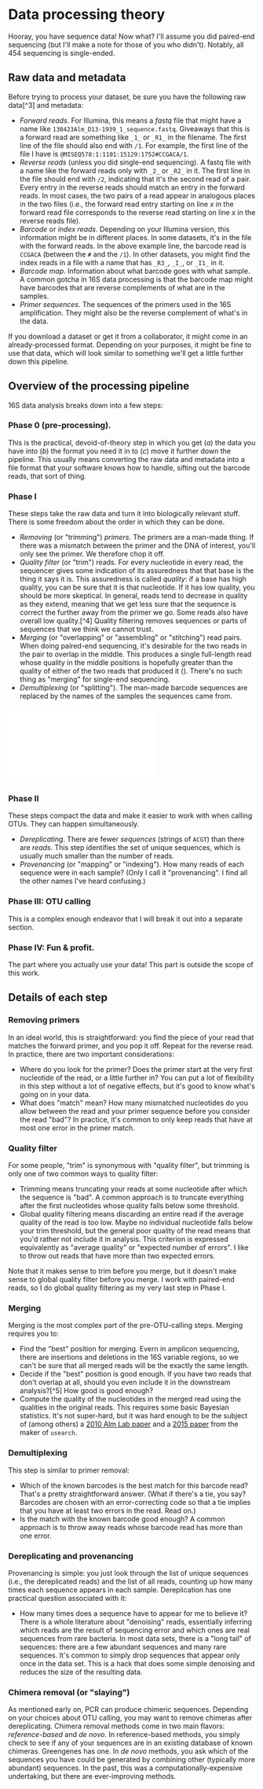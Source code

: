 # Data processing theory

Hooray, you have sequence data! Now what? I'll assume you did paired-end sequencing (but I'll make a note for those of you who didn't). Notably, all 454 sequencing is single-ended.

## Raw data and metadata

Before trying to process your dataset, be sure you have the following raw data[^3] and metadata:

- *Forward reads*. For Illumina, this means a *fastq* file that might have a name like `130423Alm_D13-1939_1_sequence.fastq`. Giveaways that this is a forward read are something like `_1_` or `_R1_` in the filename. The first line of the file should also end with `/1`. For example, the first line of the file I have is `@MISEQ578:1:1101:15129:1752#CCGACA/1`.
- *Reverse reads* (unless you did single-end sequencing). A fastq file with a name like the forward reads only with `_2_` or `_R2_` in it. The first line in the file should end with `/2`, indicating that it's the second read of a pair. Every entry in the reverse reads should match an entry in the forward reads. In most cases, the two pairs of a read appear in analogous places in the two files (i.e., the forward read entry starting on line $x$ in the forward read file corresponds to the reverse read starting on line $x$ in the reverse reads file).
- *Barcode* or *index reads*. Depending on your Illumina version, this information might be in different places. In some datasets, it's in the file with the forward reads. In the above example line, the barcode read is `CCGACA` (between the `#` and the `/1`). In other datasets, you might find the index reads in a file with a name that has `_R3_`, `_I_`, or `_I1_` in it.
- *Barcode map*. Information about what barcode goes with what sample. A common gotcha in 16S data processing is that the barcode map might have barcodes that are reverse complements of what are in the samples.
- *Primer sequences*. The sequences of the primers used in the 16S amplification. They might also be the reverse complement of what's in the data.

If you download a dataset or get it from a collaborator, it might come in an already-processed format. Depending on your purposes, it might be fine to use that data, which will look similar to something we'll get a little further down this pipeline.

## Overview of the processing pipeline

16S data analysis breaks down into a few steps:

### Phase 0 (pre-processing).

This is the practical, devoid-of-theory step in which you get (*a*) the data you have into (*b*) the format you need it in to (*c*) move it further down the pipeline. This usually means converting the raw data and metadata into a file format that your software knows how to handle, sifting out the barcode reads, that sort of thing.

### Phase I

These steps take the raw data and turn it into biologically relevant stuff. There is some freedom about the order in which they can be done.

- *Removing* (or "trimming") *primers*. The primers are a man-made thing. If there was a mismatch between the primer and the DNA of interest, you'll only see the primer. We therefore chop it off.
- *Quality filter* (or "trim") reads. For every nucleotide in every read, the sequencer gives some indication of its assuredness that that base is the thing it says it is. This assuredness is called *quality*: if a base has high quality, you can be sure that it is that nucleotide. If it has low quality, you should be more skeptical. In general, reads tend to decrease in quality as they extend, meaning that we get less sure that the sequence is correct the further away from the primer we go. Some reads also have overall low quality.[^4] Quality filtering removes sequences or parts of sequences that we think we cannot trust.
- *Merging* (or "overlapping" or "assembling" or "stitching") read pairs. When doing paired-end sequencing, it's desirable for the two reads in the pair to overlap in the middle. This produces a single full-length read whose quality in the middle positions is hopefully greater than the quality of either of the two reads that produced it (). There's no such thing as "merging" for single-end sequencing.
- *Demultiplexing* (or "splitting"). The man-made barcode sequences are replaced by the names of the samples the sequences came from.

![**Merging aligns reads, makes a new sequence, and computes new quality scores.** When two bases match, the new quality can be higher than either of the original qualities. When bases don't match, we use the base with the better quality, but we have to reduce that base's quality. Overhanging bases and their qualities are copied right into the merged sequence.](fig/merge-quality.pdf)

### Phase II

These steps compact the data and make it easier to work with when calling OTUs. They can happen simultaneously.

- *Dereplicating*. There are fewer *sequences* (strings of `ACGT`) than there are *reads*. This step identifies the set of unique sequences, which is usually much smaller than the number of reads.
- *Provenancing* (or "mapping" or "indexing"). How many reads of each sequence were in each sample? (Only I call it "provenancing". I find all the other names I've heard confusing.)

### Phase III: OTU calling

This is a complex enough endeavor that I will break it out into a separate section.

### Phase IV: Fun & profit.

The part where you actually use your data! This part is outside the scope of this work.

## Details of each step

### Removing primers

In an ideal world, this is straightforward: you find the piece of your
read that matches the forward primer, and you pop it off. Repeat for the
reverse read. In practice, there are two important considerations:

- Where do you look for the primer? Does the primer start at the very first nucleotide of the read, or a little further in? You can put a lot of flexibility in this step without a lot of negative effects, but it's good to know what's going on in your data.
- What does "match" mean? How many mismatched nucleotides do you allow between the read and your primer sequence before you consider the read "bad"? In practice, it's common to only keep reads that have at most one error in the primer match.

### Quality filter

For some people, "trim" is synonymous with "quality filter", but trimming is only one of two common ways to quality filter:

- Trimming means truncating your reads at some nucleotide after which the sequence is "bad". A common approach is to truncate everything after the first nucleotides whose quality falls below some threshold.
- Global quality filtering means discarding an entire read if the average quality of the read is too low. Maybe no individual nucleotide falls below your trim threshold, but the general poor quality of the read means that you'd rather not include it in analysis. This criterion is expressed equivalently as "average quality" or "expected number of errors". I like to throw out reads that have more than two expected errors.

Note that it makes sense to trim before you merge, but it doesn't make sense to global quality filter before you merge. I work with paired-end reads, so I do global quality filtering as my very last step in Phase I.

### Merging

Merging is the most complex part of the pre-OTU-calling steps. Merging requires you to:

- Find the "best" position for merging. Evern in amplicon sequencing, there are insertions and deletions in the 16S variable regions, so we can't be sure that all merged reads will be the exactly the same length.
- Decide if the "best" position is good enough. If you have two reads that don't overlap at all, should you even include it in the downstream analysis?[^5] How good is good enough?
- Compute the quality of the nucleotides in the merged read using the qualities in the original reads. This requires some basic Bayesian statistics. It's not super-hard, but it was hard enough to be the subject of (among others) a [2010 Alm Lab paper](http://dx.doi.org/10.1371/journal.pone.0011840) and a [2015 paper](http://dx.doi.org/10.1093/bioinformatics/btv401) from the maker of `usearch`.

### Demultiplexing

This step is similar to primer removal:

- Which of the known barcodes is the best match for this barcode read? That's a pretty straightforward answer. (What if there's a tie, you say? Barcodes are chosen with an error-correcting code so that a tie implies that you have at least two errors in the read. Read on.)
- Is the match with the known barcode good enough? A common approach is to throw away reads whose barcode read has more than one error.

### Dereplicating and provenancing

Provenancing is simple: you just look through the list of unique sequences (i.e., the dereplicated reads) and the list of all reads, counting up how many times each sequence appears in each sample. Dereplication has one practical question associated with it:

- How many times does a sequence have to appear for me to believe it? There is a whole literature about "denoising" reads, essentially inferring which reads are the result of sequencing error and which ones are real sequences from rare bacteria. In most data sets, there is a "long tail" of sequences: there are a few abundant sequences and many rare sequences. It's common to simply drop sequences that appear only once in the data set. This is a hack that does some simple denoising and reduces the size of the resulting data.

### Chimera removal (or "slaying")

As mentioned early on, PCR can produce chimeric sequences. Depending on your choices about OTU calling, you may want to remove chimeras after dereplicating. Chimera removal methods come in two main flavors: *reference-based* and *de novo*. In reference-based methods, you simply check to see if any of your sequences are in an existing database of known chimeras. Greengenes has one. In *de novo* methods, you ask which of the sequences you have could be generated by combining other (typically more abundant) sequences. In the past, this was a computationally-expensive undertaking, but there are ever-improving methods.
